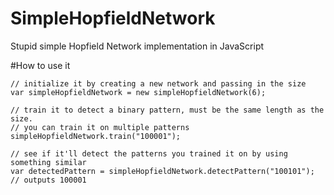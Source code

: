 # SimpleHopfieldNetwork
Stupid simple Hopfield Network implementation in JavaScript

#How to use it
```
// initialize it by creating a new network and passing in the size
var simpleHopfieldNetwork = new simpleHopfieldNetwork(6);

// train it to detect a binary pattern, must be the same length as the size. 
// you can train it on multiple patterns
simpleHopfieldNetwork.train("100001");

// see if it'll detect the patterns you trained it on by using something similar
var detectedPattern = simpleHopfieldNetwork.detectPattern("100101"); // outputs 100001
```
